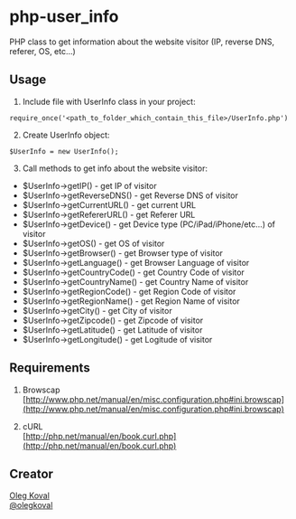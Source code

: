 php-user_info
=============

PHP class to get information about the website visitor (IP, reverse DNS, referer, OS, etc...)

Usage
-----

1) Include file with UserInfo class in your project:<br/>
```
require_once('<path_to_folder_which_contain_this_file>/UserInfo.php')
```

2) Create UserInfo object:<br/>
```
$UserInfo = new UserInfo();
```

3) Call methods to get info about the website visitor:

* $UserInfo->getIP() - get IP of visitor
* $UserInfo->getReverseDNS() - get Reverse DNS of visitor
* $UserInfo->getCurrentURL() - get current URL
* $UserInfo->getRefererURL() - get Referer URL
* $UserInfo->getDevice() - get Device type (PC/iPad/iPhone/etc...) of visitor
* $UserInfo->getOS() - get OS of visitor
* $UserInfo->getBrowser() - get Browser type of visitor
* $UserInfo->getLanguage() - get Browser Language of visitor
* $UserInfo->getCountryCode() - get Country Code of visitor
* $UserInfo->getCountryName() - get Country Name of visitor
* $UserInfo->getRegionCode() - get Region Code of visitor
* $UserInfo->getRegionName() - get Region Name of visitor
* $UserInfo->getCity() - get City of visitor
* $UserInfo->getZipcode() - get Zipcode of visitor
* $UserInfo->getLatitude() - get Latitude of visitor
* $UserInfo->getLongitude() - get Logitude of visitor

Requirements
------------

1) Browscap<br/>
[http://www.php.net/manual/en/misc.configuration.php#ini.browscap](http://www.php.net/manual/en/misc.configuration.php#ini.browscap)

2) cURL<br/>
[http://php.net/manual/en/book.curl.php](http://php.net/manual/en/book.curl.php)

Creator
------------
[Oleg Koval](http://github.com/olegkoval)<br/>
[@olegkoval](http://twitter.com/olegkoval)